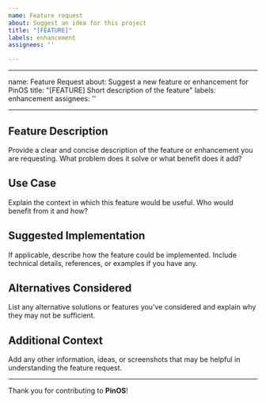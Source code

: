 ```yaml
---
name: Feature request
about: Suggest an idea for this project
title: "[FEATURE]"
labels: enhancement
assignees: ''

---
```


---
name: Feature Request
about: Suggest a new feature or enhancement for PinOS
title: "[FEATURE] Short description of the feature"
labels: enhancement
assignees: ''

---

## Feature Description

Provide a clear and concise description of the feature or enhancement you are requesting. What problem does it solve or what benefit does it add?

## Use Case

Explain the context in which this feature would be useful. Who would benefit from it and how?

## Suggested Implementation

If applicable, describe how the feature could be implemented. Include technical details, references, or examples if you have any.

## Alternatives Considered

List any alternative solutions or features you’ve considered and explain why they may not be sufficient.

## Additional Context

Add any other information, ideas, or screenshots that may be helpful in understanding the feature request.

---

Thank you for contributing to **PinOS**!
